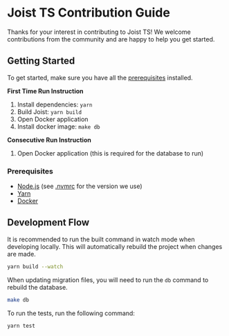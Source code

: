 # Joist TS Contribution Guide

Thanks for your interest in contributing to Joist TS! We welcome contributions from the community and are happy to help you get started.

## Getting Started

To get started, make sure you have all the [prerequisites](#prerequisites) installed.

**First Time Run Instruction**

1. Install dependencies: `yarn`
1. Build Joist: `yarn build`
1. Open Docker application
1. Install docker image: `make db`

**Consecutive Run Instruction**

1. Open Docker application (this is required for the database to run)

### Prerequisites

- [Node.js](https://nodejs.org/en/) (see [.nvmrc](.nvmrc) for the version we use)
- [Yarn](https://yarnpkg.com/en/docs/install)
- [Docker](https://docs.docker.com/install/)

## Development Flow

It is recommended to run the built command in watch mode when developing locally. This will automatically rebuild the project when changes are made.

```sh
yarn build --watch
```

When updating migration files, you will need to run the `db` command to rebuild the database.

```sh
make db
```

To run the tests, run the following command:

```sh
yarn test
```
